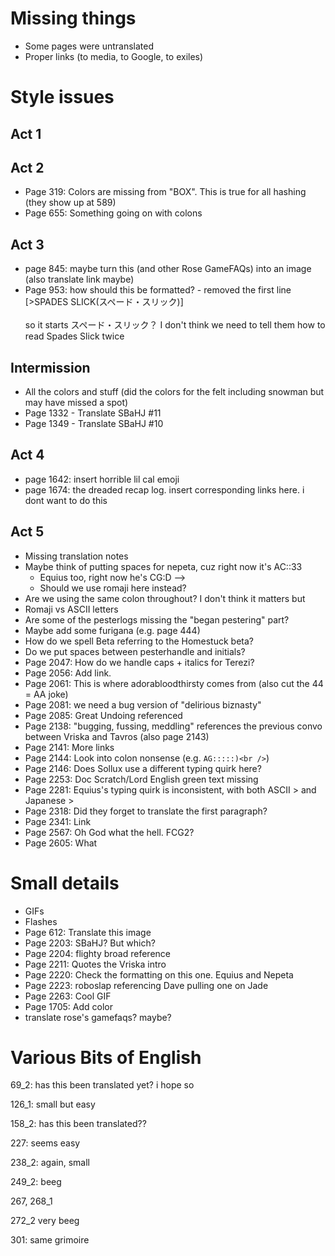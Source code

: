 # Missing things
* Some pages were untranslated
* Proper links (to media, to Google, to exiles)

# Style issues
## Act 1
## Act 2
* Page 319: Colors are missing from "BOX". This is true for all hashing (they show up at 589)
* Page 655: Something going on with colons
## Act 3
* page 845: maybe turn this (and other Rose GameFAQs) into an image (also translate link maybe)
* Page 953: how should this be formatted? - removed the first line [&gt;SPADES SLICK(スペード・スリック)]<br/><br/> so it starts スペード・スリック？ I don't think we need to tell them how to read Spades Slick twice
## Intermission
* All the colors and stuff (did the colors for the felt including snowman but may have missed a spot)
* Page 1332 - Translate SBaHJ #11
* Page 1349 - Translate SBaHJ #10
## Act 4
* page 1642: insert horrible lil cal emoji
* page 1674: the dreaded recap log. insert corresponding links here. i dont want to do this
## Act 5
* Missing translation notes
* Maybe think of putting spaces for nepeta, cuz right now it's AC::33
    * Equius too, right now he's CG:D -->
    * Should we use romaji here instead?
* Are we using the same colon throughout? I don't think it matters but
* Romaji vs ASCII letters
* Are some of the pesterlogs missing the "began pestering" part?
* Maybe add some furigana (e.g. page 444)
* How do we spell Beta referring to the Homestuck beta?
* Do we put spaces between pesterhandle and initials?
* Page 2047: How do we handle caps + italics for Terezi?
* Page 2056: Add link.
* Page 2061: This is where adorabloodthirsty comes from (also cut the 44 = AA joke)
* Page 2081: we need a bug version of "delirious biznasty"
* Page 2085: Great Undoing referenced
* Page 2138: "bugging, fussing, meddling" references the previous convo between Vriska and Tavros (also page 2143)
* Page 2141: More links
* Page 2144: Look into colon nonsense (e.g. `AG:::::)<br />`)
* Page 2146: Does Sollux use a different typing quirk here?
* Page 2253: Doc Scratch/Lord English green text missing
* Page 2281: Equius's typing quirk is inconsistent, with both ASCII > and Japanese >
* Page 2318: Did they forget to translate the first paragraph?
* Page 2341: Link
* Page 2567: Oh God what the hell. FCG2?
* Page 2605: What

# Small details
* GIFs
* Flashes
* Page 612: Translate this image
* Page 2203: SBaHJ? But which?
* Page 2204: flighty broad reference
* Page 2211: Quotes the Vriska intro
* Page 2220: Check the formatting on this one. Equius and Nepeta
* Page 2223: roboslap referencing Dave pulling one on Jade
* Page 2263: Cool GIF
* Page 1705: Add color
* translate rose's gamefaqs? maybe?

# Various Bits of English
69_2: has this been translated yet? i hope so

126_1: small but easy

158_2: has this been translated??

227: seems easy

238_2: again, small

249_2: beeg

267, 268_1

272_2 very beeg

301: same grimoire
